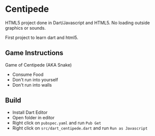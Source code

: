# Centipede 

HTML5 project done in Dart/Javascript and HTML5.
No loading outside graphics or sounds.

First project to learn dart and html5.

## Game Instructions
Game of Centipede (AKA Snake)
- Consume Food
- Don't run into yourself
- Don't run into walls

## Build

+ Install Dart Editor
+ Open folder in editor
+ Right click on `pubspec.yaml` and run `Pub Get`
+ Right click on `src/dart_centipede.dart` and run `Run as Javascript`
